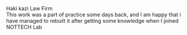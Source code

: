 Haki kazi Law Firm<br>
This work was a part of practice some days back, and I am happy that i have managed to rebuilt it after getting some knowledge when I joined NOTTECH Lab

